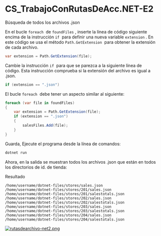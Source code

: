 # CS_TrabajoConRutasDeAcc.NET-E2
Búsqueda de todos los archivos .json

En el bucle `foreach`
 de `foundFiles`
, inserte la línea de código siguiente encima de la instrucción `if`
 para definir una nueva variable `extension`
. En este código se usa el método `Path.GetExtension`
 para obtener la extensión de cada archivo.

```csharp
var extension = Path.GetExtension(file);
```

Cambie la instrucción `if`
 para que se parezca a la siguiente línea de código. Esta instrucción comprueba si la extensión del archivo es igual a .json.

```csharp
if (extension == ".json")
```

El bucle `foreach`
 debe tener un aspecto similar al siguiente:

```csharp
foreach (var file in foundFiles)
{
    var extension = Path.GetExtension(file);
    if (extension == ".json")
    {
        salesFiles.Add(file);
    }
}
```

Guarda, Ejecute el programa desde la línea de comandos:

```bash
dotnet run
```

Ahora, en la salida se muestran todos los archivos .json que están en todos los directorios de id. de tienda:

Resultado

```
/home/username/dotnet-files/stores/sales.json
/home/username/dotnet-files/stores/201/sales.json
/home/username/dotnet-files/stores/201/salestotals.json
/home/username/dotnet-files/stores/202/sales.json
/home/username/dotnet-files/stores/202/salestotals.json
/home/username/dotnet-files/stores/203/sales.json
/home/username/dotnet-files/stores/203/salestotals.json
/home/username/dotnet-files/stores/204/sales.json
/home/username/dotnet-files/stores/204/salestotals.json
```
[![rutasdearchivo-net2.png](https://i.postimg.cc/D0cYMc8W/rutasdearchivo-net2.png)](https://postimg.cc/YLh34YNk)
